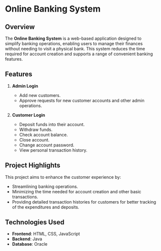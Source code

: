 # Online Banking System

## Overview

The **Online Banking System** is a web-based application designed to simplify banking operations, enabling users to manage their finances without needing to visit a physical bank. This system reduces the time required for account creation and supports a range of convenient banking features.

## Features

1. **Admin Login**
   - Add new customers.
   - Approve requests for new customer accounts and other admin operations.

2. **Customer Login**
   - Deposit funds into their account.
   - Withdraw funds.
   - Check account balance.
   - Close account.
   - Change account password.
   - View personal transaction history.

## Project Highlights

This project aims to enhance the customer experience by:
- Streamlining banking operations.
- Minimizing the time needed for account creation and other basic transactions.
- Providing detailed transaction histories for customers for better tracking of the expenditures and deposits.

## Technologies Used

- **Frontend**: HTML, CSS, JavaScript
- **Backend**: Java
- **Database**: Oracle

